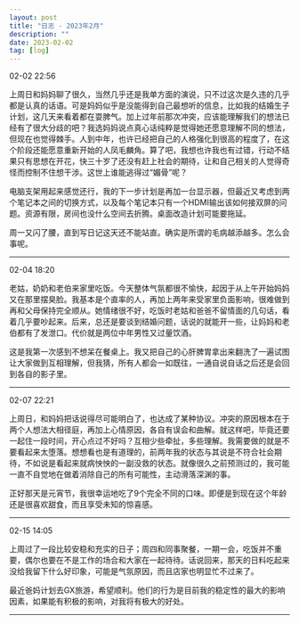 ```yaml
---
layout: post
title: "日志 - 2023年2月"
description: ""
date: 2023-02-02
tag: [log]
---
```

02-02 22:56

上周日和妈妈聊了很久，当然几乎还是我单方面的演说，只不过这次是久违的几乎都是认真的话语。可是妈妈似乎是没能得到自己最想听的信息，比如我的结婚生子计划，这几天来看着都在耍脾气。加上过年前那次冲突，应该能理解我们的想法已经有了很大分歧的吧？我选妈妈说点真心话纯粹是觉得她还愿意理解不同的想法，但现在也觉得棘手。人到中年，也许已经把自己的人格强化到很高的程度了，在这个阶段还能愿意重新开始的人凤毛麟角。算了吧，我想也许我也有过错，行动不结果只有思想在开花，快三十岁了还没有赶上社会的期待，让和自己相关的人觉得奇怪而控制不住想干涉。这世上谁能逃得过“媚骨”呢？

电脑支架用起来感觉还行，我的下一步计划是再加一台显示器，但最近又考虑到两个笔记本之间的切换方式，以及每个笔记本只有一个HDMI输出该如何接双屏的问题。资源有限，房间也没什么空间去折腾。桌面改造计划可能要拖延。

周一又闪了腰，直到写日记这天还不能站直。确实是所谓的毛病越添越多。怎么会事呢。

---
02-04 18:20

老姑，奶奶和老伯来家里吃饭。今天整体气氛都很不愉快，起因于从上午开始妈妈又在那里摆臭脸。我基本是个直率的人，再加上两年来受家里负面影响，很难做到再和父母保持完全顺从。她情绪很不好，吃饭时老姑和爸爸不留情面的几句话，看着几乎要吵起来。后来，总还是要谈到结婚问题，话说的就能开一些，让妈妈和老伯都有了发泄口。代价就是两位中年男性又过量饮酒。

这是我第一次感到不想呆在餐桌上。我又把自己的心肝脾胃拿出来翻洗了一遍试图让大家做到互相理解，但我猜，所有人都会一如既往，一通自说自话之后还是会回到各自的影子里。

---
02-07 22:21

上周日，和妈妈把话说得尽可能明白了，也达成了某种协议。冲突的原因根本在于两个人想法大相径庭，再加上心情原因，各自有误会和曲解。就这样吧，毕竟还要一起住一段时间，开心点过不好吗？互相少些牵扯，多些理解。我需要做的就是不要看起来太堕落。想想看也是有道理的，前两年我的状态与其说是不符合社会期待，不如说是看起来就病怏怏的一副没救的状态。就像很久之前预测过的，我可能一直不自觉地在做着消除自己的所有可能性，主动滑落深渊的事。

正好那天是元宵节，我很幸运地吃了9个完全不同的口味。即便是到现在这个年龄还是很喜欢甜食，而且享受未知的惊喜感。

---
02-15 14:05

上周过了一段比较安稳和充实的日子；周四和同事聚餐，一期一会，吃饭并不重要，偶尔也要在不是工作的场合和大家在一起待待。话说回来，那天的日料吃起来没给我留下什么好印象，可能是气氛原因，而且店家也明显忙不过来了。

最近爸妈计划去GX旅游，希望顺利。他们的行为是目前我的稳定性的最大的影响因素，如果能有积极的影响，对我将有极大的好处。

---